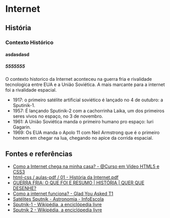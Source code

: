 # Internet

## História

### Contexto Histórico

#### asdasdasd

##### 5555555
O contexto historico da Internet aconteceu na guerra fria e rivalidade tecnologica entre EUA e a União Soviética. A mais marcante para a internet foi a rivalidade espacial.

* 1917: o primeiro satélite artificial soviético é lançado no 4 de outubro: a Sputinik-1.
* 1957: É lançando Sputinik-2 com a cachorrinha Laika, um dos primeiros seres vivos no espaço, no 3 de novembro.
* 1961: A União Soviética manda o primeiro humano pro espaço: Iuri Gagarin.
* 1969: Os EUA manda o Apolo 11 com Neil Armstrong que é o primeiro homem em chegar na lua, chegando no apice da corrida espacial.



## Fontes e referências

* [Como a Internet chega na minha casa? - @Curso em Vídeo HTML5 e CSS3](https://www.youtube.com/watch?v=F74GKCLXUWM)
* [html-css / aulas-pdf / 01 - História da Internet.pdf](https://github.com/gustavoguanabara/html-css/blob/master/aulas-pdf/01%20-%20Hist%C3%B3ria%20da%20Internet.pdf)
* [GUERRA FRIA: O QUE FOI E RESUMO | HISTÓRIA | QUER QUE DESENHE?](https://www.youtube.com/watch?v=cAwsLaO4HGQ&ab_channel=Descomplica)
* [Como a internet funciona? - Glad You Asked T1](https://www.youtube.com/watch?v=TNQsmPf24go&ab_channel=Vox)
* [Satélites Sputnik - Astronomia - InfoEscola](https://www.infoescola.com/astronomia/satelites-sputnik/)
* [Sputnik-1 - Wikipédia, a enciclópedia livre](https://pt.wikipedia.org/wiki/Sputnik-1)
* [Sputnik 2 - Wikipédia, a enciclópedia livre](https://pt.wikipedia.org/wiki/Sputnik_2)